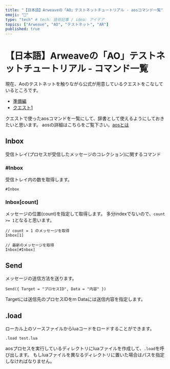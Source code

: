 ```yaml
---
title: "【日本語】Arweaveの「AO」テストネットチュートリアル - aosコマンド一覧"
emoji: "📕"
type: "tech" # tech: 技術記事 / idea: アイデア
topics: ["Arweave", "AO", "テストネット", "AR"]
published: true
---
```

# 【日本語】Arweaveの「AO」テストネットチュートリアル - コマンド一覧
現在、Aoのテストネットを触りながら公式が用意しているクエストをこなしているところです。
- [準備編](https://zenn.dev/duo3/articles/5815ed6c917025)
- [クエスト1](https://zenn.dev/duo3/articles/b5a2506df1b207)

クエストで使ったaosコマンドを一覧にして、辞書として使えるようにしておきたいと思います。
aosの詳細はこちらをご覧下さい。[aosとは](https://cookbook_ao.g8way.io/guides/aos/index.html)

## Inbox
受信トレイ(プロセスが受信したメッセージのコレクション)に関するコマンド
### #Inbox
受信トレイ内の数を取得します。
```
#Inbox
```

### Inbox[count]
メッセージの位置(count)を指定して取得します。
多分indexでないので、`count >= 1`となると思います。
```
// count = 1 のメッセージを取得
Inbox[1]

// 最新のメッセージを取得
Inbox[#Inbox]
```


## Send
メッセージの送信方法を送ります。
```
Send({ Target = "プロセスID", Data = "内容" })
```
Targetには送信先のプロセスIDをm Dataには送信内容を指定します。


## .load
ローカル上のソースファイルからluaコードをロードすることができます。
```
.load test.lua
```
aosプロセスを実行しているディレクトリにluaファイルを作成して、`.load`を呼び出します。
もしluaファイルを異なるディレクトリに置いた場合はパスを指定しなければなりません。







